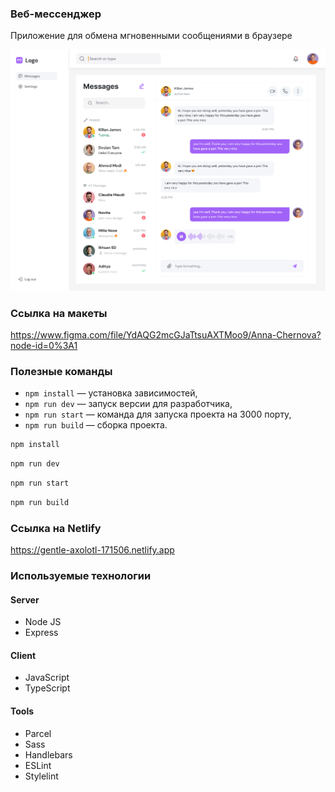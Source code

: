 ### Веб-мессенджер

Приложение для обмена мгновенными сообщениями в браузере

![Main](static/messenger.png)

### Ссылка на макеты

https://www.figma.com/file/YdAQG2mcGJaTtsuAXTMoo9/Anna-Chernova?node-id=0%3A1


### Полезные команды
- `npm install` — установка зависимостей,
- `npm run dev` — запуск версии для разработчика,
- `npm run start` — команда для запуска проекта на 3000 порту,
- `npm run build` — сборка проекта.

```sh
npm install
```

```sh
npm run dev
```

```sh
npm run start
```

```sh
npm run build
```

### Ссылка на Netlify

https://gentle-axolotl-171506.netlify.app

### Используемые технологии

#### Server

- Node JS
- Express

#### Client

- JavaScript
- TypeScript

#### Tools

- Parcel
- Sass
- Handlebars
- ESLint
- Stylelint
